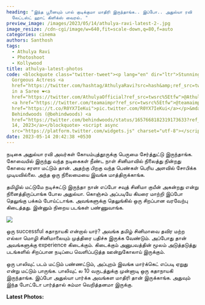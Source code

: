 ```yaml
---
heading: "இந்த பூனையும் பால் குடிக்குமா மாதிரி இருந்தாங்க.. இப்போ.. அதுல்யா ரவி
  லேட்டஸ்ட் ஹாட் கிளிக்ஸ் வைரல். "
preview_image: /images/2023/05/14/athulya-ravi-latest-2-.jpg
image_resize: /cdn-cgi/image/w=640,fit=scale-down,q=80,f=auto
categories: cinema
authors: Santhosh
tags:
  - Athulya Ravi
  - Photoshoot
  - Kollywood
title: athulya-latest-photos
code: <blockquote class="twitter-tweet"><p lang="en" dir="ltr">Stunning pics of
  Gorgeous Actress <a
  href="https://twitter.com/hashtag/AthulyaRavi?src=hash&amp;ref_src=twsrc%5Etfw">#AthulyaRavi</a>
  in a Saree ❤️<a
  href="https://twitter.com/AthulyaOfficial?ref_src=twsrc%5Etfw">@AthulyaOfficial</a>
  <a href="https://twitter.com/teamaimpr?ref_src=twsrc%5Etfw">@teamaimpr</a> <a
  href="https://t.co/R0YX7IeKui">pic.twitter.com/R0YX7IeKui</a></p>&mdash;
  Behindwoods (@behindwoods) <a
  href="https://twitter.com/behindwoods/status/1657668182319173633?ref_src=twsrc%5Etfw">May
  14, 2023</a></blockquote> <script async
  src="https://platform.twitter.com/widgets.js" charset="utf-8"></script>
date: 2023-05-14 20:42:38 +0530
---
```

நடிகை அதுல்யா ரவி அவர்கள் கோயம்புத்தூருக்கு பெருமை சேர்த்துட்டு இருந்தாங்க. கோவையில் இருந்து வந்த நடிகைகள் நீண்ட நாள் சினிமாவில் நிலைத்து நின்றது கோவை சரளா மட்டும் தான். அதற்கு பிறகு வந்த பெண்கள் பெரிய அளவில் சோபிக்க முடியவில்லை. அந்த ஒரு நிலைமையை இவங்க மாத்திருக்காங்க.

தமிழில் மட்டுமே நடிச்சுட்டு இருந்தா நான் எப்போ சவுத் சினிமா குயீன் அகன்றது என்று நினைத்திருப்பாங்க போல அதுல்யா. கொஞ்சம் அப்படியே கியரை மாற்றி இப்போ தெலுங்கு பக்கம் போய்ட்டாங்க. அவங்களுக்கு தெலுங்கில் ஒரு சிறப்பான வரவேற்பு கிடைத்தது. இன்னும் நிறைய படங்கள் பண்ணுவாங்க.

![](/images/2023/05/14/athulya-ravi-latest-1-.jpg)

ஒரு successful கதாநாயகி என்றால் யார்? அவங்க தமிழ் சினிமாவை தவிர மற்ற எல்லா மொழி சினிமாலையும் முத்திரை பதிச்சு இருக்க வேண்டும். அப்போது தான் அவங்களுக்கு experience கிடைக்கும். கிடைக்கும் அனுபவத்தின் மூலம் அடுத்தடுத்து படங்களில் சிறப்பான நடிப்பை வெளிப்படுத்த ஊன்றுகோலாய் இருக்கும்.

ஒரு பாலிவுட் படம் மட்டும் பண்ணட்டும், அப்புறம் இவங்க மார்க்கெட் எப்படி ஏறுது என்று மட்டும் பாருங்க. பாலிவுட் ல 10 வருடத்துக்கு முன்னாடி ஒரு கதாநாயகி இருந்தாங்க. இப்போ அதுல்யா பார்க்க அவங்கள மாதிரி தான் இருக்காங்க. அதுவும் இந்த போட்டோ பார்த்தால் சும்மா வெறித்தனமா இருக்கு. 

**L﻿atest Photos:**